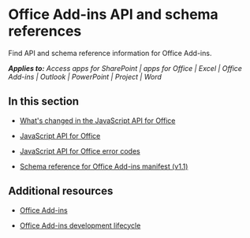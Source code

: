 
# Office Add-ins API and schema references
Find API and schema reference information for Office Add-ins.

 _**Applies to:** Access apps for SharePoint | apps for Office | Excel | Office Add-ins | Outlook | PowerPoint | Project | Word_


## In this section


- [What's changed in the JavaScript API for Office](../reference/what's-changed-in-the-javascript-api-for-office.md)
    
- [JavaScript API for Office](http://msdn.microsoft.com/library/b27e70c3-d87d-4d27-85e0-103996273298%28Office.15%29.aspx)
    
- [JavaScript API for Office error codes](../reference/javascript-api-for-office-error-codes.md)
    
- [Schema reference for Office Add-ins manifest (v1.1)](schema-reference-for-office-add-ins-manifests-v1.1.md)
    

## Additional resources


- [Office Add-ins](../docs/overview/office-add-ins.md)
    
- [Office Add-ins development lifecycle](../docs/design/add-in-development-lifecycle.md)
    
